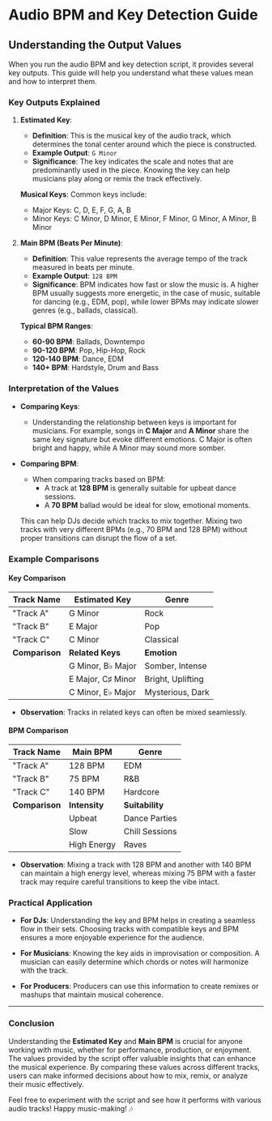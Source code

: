# Audio BPM and Key Detection Guide

## Understanding the Output Values

When you run the audio BPM and key detection script, it provides several key outputs. This guide will help you understand what these values mean and how to interpret them.

### Key Outputs Explained

1. **Estimated Key**:
   - **Definition**: This is the musical key of the audio track, which determines the tonal center around which the piece is constructed.
   - **Example Output**: `G Minor`
   - **Significance**: The key indicates the scale and notes that are predominantly used in the piece. Knowing the key can help musicians play along or remix the track effectively. 

   **Musical Keys**: Common keys include:
   - Major Keys: C, D, E, F, G, A, B
   - Minor Keys: C Minor, D Minor, E Minor, F Minor, G Minor, A Minor, B Minor

2. **Main BPM (Beats Per Minute)**:
   - **Definition**: This value represents the average tempo of the track measured in beats per minute.
   - **Example Output**: `128 BPM`
   - **Significance**: BPM indicates how fast or slow the music is. A higher BPM usually suggests more energetic, in the case of music, suitable for dancing (e.g., EDM, pop), while lower BPMs may indicate slower genres (e.g., ballads, classical).

   **Typical BPM Ranges**:
   - **60-90 BPM**: Ballads, Downtempo
   - **90-120 BPM**: Pop, Hip-Hop, Rock
   - **120-140 BPM**: Dance, EDM
   - **140+ BPM**: Hardstyle, Drum and Bass

### Interpretation of the Values

- **Comparing Keys**:
  - Understanding the relationship between keys is important for musicians. For example, songs in **C Major** and **A Minor** share the same key signature but evoke different emotions. C Major is often bright and happy, while A Minor may sound more somber.

- **Comparing BPM**:
  - When comparing tracks based on BPM:
    - A track at **128 BPM** is generally suitable for upbeat dance sessions.
    - A **70 BPM** ballad would be ideal for slow, emotional moments.
  
  This can help DJs decide which tracks to mix together. Mixing two tracks with very different BPMs (e.g., 70 BPM and 128 BPM) without proper transitions can disrupt the flow of a set.

### Example Comparisons

#### Key Comparison

| Track Name           | Estimated Key    | Genre               |
|----------------------|------------------|---------------------|
| "Track A"            | G Minor          | Rock                |
| "Track B"            | E Major          | Pop                 |
| "Track C"            | C Minor          | Classical           |
| **Comparison**       | **Related Keys** | **Emotion**         |
|                      | G Minor, B♭ Major | Somber, Intense     |
|                      | E Major, C♯ Minor | Bright, Uplifting   |
|                      | C Minor, E♭ Major | Mysterious, Dark    |

- **Observation**: Tracks in related keys can often be mixed seamlessly.

#### BPM Comparison

| Track Name           | Main BPM         | Genre               |
|----------------------|------------------|---------------------|
| "Track A"            | 128 BPM          | EDM                 |
| "Track B"            | 75 BPM           | R&B                 |
| "Track C"            | 140 BPM          | Hardcore            |
| **Comparison**       | **Intensity**    | **Suitability**     |
|                      | Upbeat            | Dance Parties       |
|                      | Slow              | Chill Sessions      |
|                      | High Energy       | Raves               |

- **Observation**: Mixing a track with 128 BPM and another with 140 BPM can maintain a high energy level, whereas mixing 75 BPM with a faster track may require careful transitions to keep the vibe intact.

### Practical Application

- **For DJs**: Understanding the key and BPM helps in creating a seamless flow in their sets. Choosing tracks with compatible keys and BPM ensures a more enjoyable experience for the audience.
  
- **For Musicians**: Knowing the key aids in improvisation or composition. A musician can easily determine which chords or notes will harmonize with the track.

- **For Producers**: Producers can use this information to create remixes or mashups that maintain musical coherence.

---

### Conclusion

Understanding the **Estimated Key** and **Main BPM** is crucial for anyone working with music, whether for performance, production, or enjoyment. The values provided by the script offer valuable insights that can enhance the musical experience. By comparing these values across different tracks, users can make informed decisions about how to mix, remix, or analyze their music effectively.

Feel free to experiment with the script and see how it performs with various audio tracks! Happy music-making! 🎶
